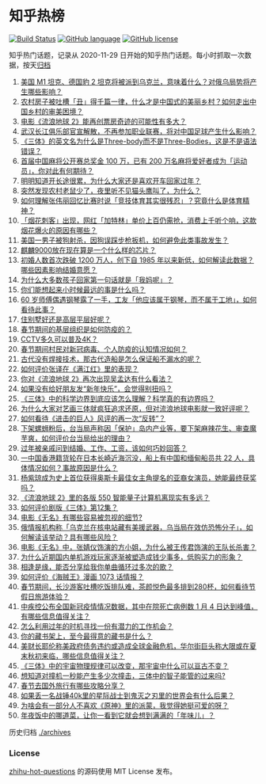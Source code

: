 # 知乎热榜
[![Build Status](https://github.com/ToWeLong/zhihu-hot-questions/workflows/CI/badge.svg)](https://github.com/ToWeLong/zhihu-hot-questions/actions)
[![GitHub language](https://img.shields.io/badge/language-golang-orange.svg)](https://golang.org/)
[![GitHub license](https://img.shields.io/github/license/ToWeLong/zhihu-hot-questions)](https://github.com/ToWeLong/zhihu-hot-questions/blob/main/LICENSE)

知乎热门话题，记录从 2020-11-29 日开始的知乎热门话题。每小时抓取一次数据，按天[归档](./archives)

<!-- BEGIN -->

1. [美国 M1 坦克、德国豹 2 坦克将被派到乌克兰，意味着什么？对俄乌局势将产生哪些影响？](https://www.zhihu.com/question/580418611)
1. [农村房子被吐槽「丑」得千篇一律，什么才是中国式的美丽乡村？如何走出中国乡村的审美困境？](https://www.zhihu.com/question/577718191)
1. [电影《流浪地球 2》能再创票房奇迹的可能性有多大？](https://www.zhihu.com/question/577753122)
1. [武汉长江俱乐部官宣解散，不再参加职业联赛，将对中国足球产生什么影响？](https://www.zhihu.com/question/580486993)
1. [《三体》的英文名为什么是Three-body而不是Three-Bodies，这是不是语法错误？](https://www.zhihu.com/question/579017605)
1. [首届中国麻将公开赛总奖金 100 万，已有 200 万名麻将爱好者成为「运动员」，你对此有何期待？](https://www.zhihu.com/question/579615888)
1. [明明知道开长途很累，为什么大家还是喜欢开车回家过年？](https://www.zhihu.com/question/579246861)
1. [突然发现农村老鼠少了，夜里听不见猫头鹰叫了，为什么？](https://www.zhihu.com/question/565244381)
1. [如何理解张伟丽回忆比赛时说「竞技体育其实很残忍」？究竟什么是体育精神？](https://www.zhihu.com/question/579543734)
1. [「烟花刺客」出现，网红「加特林」单价上百仍需抢，消费上千听个响，这款烟花爆火的原因有哪些？](https://www.zhihu.com/question/579009150)
1. [美国一男子被狗射杀，因狗误踩步枪扳机，如何避免此类事故发生？](https://www.zhihu.com/question/580473633)
1. [麒麟9000放在现在算是一个什么样的芯片？](https://www.zhihu.com/question/533516823)
1. [初婚人数首次跌破 1200 万人，创下自 1985 年以来新低，如何解读此数据？哪些因素影响结婚意愿？](https://www.zhihu.com/question/580482572)
1. [为什么大多数孩子回家第一句话就是「我妈呢」？](https://www.zhihu.com/question/579470348)
1. [你们能想起来小时候最远的事是什么吗？](https://www.zhihu.com/question/571251315)
1. [60 岁师傅偶遇钢琴露了一手，工友「他应该属于钢琴，而不属于工地」，如何看待此事？](https://www.zhihu.com/question/578057138)
1. [住别墅好还是高层平层好呢？](https://www.zhihu.com/question/436871543)
1. [春节期间的基层组织是如何防疫的？](https://www.zhihu.com/question/579420809)
1. [CCTV多久可以普及4K？](https://www.zhihu.com/question/541242737)
1. [春节期间村民对新冠病毒、个人防疫的认知情况如何？](https://www.zhihu.com/question/579404823)
1. [古代没有焊接技术，那古代造船是怎么保证船不漏水的呢？](https://www.zhihu.com/question/573067851)
1. [如何评价张译在《满江红》里的表现？](https://www.zhihu.com/question/580045028)
1. [你对《流浪地球 2》再次出现吴孟达有什么看法？](https://www.zhihu.com/question/579791015)
1. [如果没有给好朋友发“新年快乐”，会觉得别扭吗？](https://www.zhihu.com/question/580042389)
1. [《三体》中的科学边界到底应该怎么理解？科学真的有边界吗？](https://www.zhihu.com/question/579546439)
1. [为什么大家对艺画三体就疯狂追求还原，但对流浪地球电影就一致好评呢？](https://www.zhihu.com/question/572963896)
1. [如何看待《进击的巨人》风评的再一次“反转”？](https://www.zhihu.com/question/579364322)
1. [下架螺蛳粉后，台当局声称因「保护」岛内产业等，要下架麻辣花生、审查魔芋爽，如何评价台当局给出的理由？](https://www.zhihu.com/question/579452945)
1. [过年被亲戚问到结婚、工作、工资，该如何巧妙回答？](https://www.zhihu.com/question/579070917)
1. [一中国香港籍货轮在日本长崎近海沉没，船上有中国和缅甸船员共 22 人，具体情况如何？事故原因是什么？](https://www.zhihu.com/question/580427173)
1. [杨紫琼成为史上首位获得奥斯卡最佳女主角提名的亚裔女演员，她能最终获奖吗？](https://www.zhihu.com/question/580359762)
1. [《流浪地球 2》里的各版 550 智能量子计算机离现实有多远？](https://www.zhihu.com/question/580060954)
1. [如何评价剧版《三体》第12集？](https://www.zhihu.com/question/579617361)
1. [电影《无名》有哪些容易被忽视的细节?](https://www.zhihu.com/question/580039575)
1. [俄情报机构称「乌克兰在核电站藏有美援武器，乌当局在效仿恐怖分子」，如何解读该举动？具有哪些风险？](https://www.zhihu.com/question/580212265)
1. [电影《无名》中，张婧仪饰演的方小姐，为什么被王传君饰演的王队长杀害？](https://www.zhihu.com/question/580036946)
1. [为什么近期国内单机游戏玩家逐渐被塑造成钱少事多，低购买力的形象？](https://www.zhihu.com/question/578715767)
1. [相逢是缘，能否分享给我你单曲循环过多次的歌？](https://www.zhihu.com/question/580220019)
1. [如何评价《海贼王》漫画 1073 话情报？](https://www.zhihu.com/question/580373338)
1. [春节期间，长沙游客吐槽吃饭排队难，茶颜悦色最多排到280杯，如何看待节假日旅游体验？](https://www.zhihu.com/question/580480154)
1. [中疾控公布全国新冠疫情情况数据，其中在院死亡病例数 1 月 4 日达到峰值，有哪些信息值得关注？](https://www.zhihu.com/question/580488316)
1. [怎么利用过年的时机寻找一份有潜力的工作机会？](https://www.zhihu.com/question/579045708)
1. [你的藏书架上，至今最得意的藏书是什么？](https://www.zhihu.com/question/456543158)
1. [美财长耶伦称美政府债务违约或造成全球金融危机，华尔街巨头称大限或在夏末秋初来临，哪些信息值得关注？](https://www.zhihu.com/question/580059324)
1. [《三体》中的宇宙物理规律可以改变，那宇宙中什么可以亘古不变？](https://www.zhihu.com/question/580193492)
1. [想知道对撞机一秒能产生多少次撞击，三体中的智子能管的过来吗?](https://www.zhihu.com/question/580003107)
1. [春节去国外旅行有哪些攻略分享？](https://www.zhihu.com/question/577415821)
1. [如果丢一名战锤40k里的星际战士到鬼灭之刃里的世界会有什么后果？](https://www.zhihu.com/question/569411736)
1. [为啥会有一部分人不喜欢《原神》里的派蒙，我觉得她挺可爱的呀？](https://www.zhihu.com/question/554582360)
1. [年夜饭中的哪道菜，让你一看到它就会想到满满的「年味儿」？](https://www.zhihu.com/question/579204425)

<!-- END -->

历史归档 [./archives](./archives)


### License
[zhihu-hot-questions](https://github.com/towelong/zhihu-hot-questions) 的源码使用 MIT License 发布。